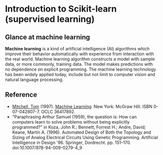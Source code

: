 # Introduction to Scikit-learn (supervised learning)

## Glance at machine learning

__Machine learning__ is a kind of artificial intelligence (AI) algorithms which improve their behavior automatically with experience from interaction with the real world. Machine learning algorithm constructs a model with sample data, or more commonly, training data. The model makes predictions with no dependence on explicit programming. The machine learning technology has been widely applied today, include but not limit to computer vision and natural language processing.

## Reference
- [Mitchell, Tom](https://en.wikipedia.org/wiki/Tom_M._Mitchell) (1997). [Machine Learning](http://www.cs.cmu.edu/~tom/mlbook.html). New York: McGraw Hill. ISBN 0-07-042807-7. OCLC 36417892.
- "Paraphrasing Arthur Samuel (1959), the question is: How can computers learn to solve problems without being explicitly programmed?" in Koza, John R.; Bennett, Forrest H.; Andre, David; Keane, Martin A. (1996). Automated Design of Both the Topology and Sizing of Analog Electrical Circuits Using Genetic Programming. Artificial Intelligence in Design '96. Springer, Dordrecht. pp. 151–170. doi:10.1007/978-94-009-0279-4_9
